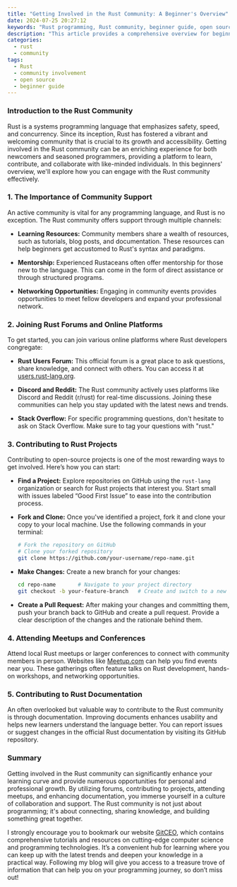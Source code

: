 ```yaml
---
title: "Getting Involved in the Rust Community: A Beginner's Overview"
date: 2024-07-25 20:27:12
keywords: "Rust programming, Rust community, beginner guide, open source, Rust resources"
description: "This article provides a comprehensive overview for beginners looking to get involved in the Rust community. It covers the importance of community support, how to contribute to Rust projects, and resources to help you along the way. Whether you are a seasoned programmer or just starting, becoming a part of the Rust community can enhance your learning experience and provide valuable networking opportunities. Discover forums, meetups, and ways to contribute to ensure your journey in Rust development is both productive and enjoyable."
categories:
  - rust
  - community
tags:
  - Rust
  - community involvement
  - open source
  - beginner guide
---
```


### Introduction to the Rust Community

Rust is a systems programming language that emphasizes safety, speed, and concurrency. Since its inception, Rust has fostered a vibrant and welcoming community that is crucial to its growth and accessibility. Getting involved in the Rust community can be an enriching experience for both newcomers and seasoned programmers, providing a platform to learn, contribute, and collaborate with like-minded individuals. In this beginners' overview, we'll explore how you can engage with the Rust community effectively.

<!-- more -->

### 1. The Importance of Community Support

An active community is vital for any programming language, and Rust is no exception. The Rust community offers support through multiple channels:

- **Learning Resources:** Community members share a wealth of resources, such as tutorials, blog posts, and documentation. These resources can help beginners get accustomed to Rust's syntax and paradigms.

- **Mentorship:** Experienced Rustaceans often offer mentorship for those new to the language. This can come in the form of direct assistance or through structured programs.

- **Networking Opportunities:** Engaging in community events provides opportunities to meet fellow developers and expand your professional network.

### 2. Joining Rust Forums and Online Platforms

To get started, you can join various online platforms where Rust developers congregate:

- **Rust Users Forum:** This official forum is a great place to ask questions, share knowledge, and connect with others. You can access it at [users.rust-lang.org](https://users.rust-lang.org).

- **Discord and Reddit:** The Rust community actively uses platforms like Discord and Reddit (r/rust) for real-time discussions. Joining these communities can help you stay updated with the latest news and trends.

- **Stack Overflow:** For specific programming questions, don't hesitate to ask on Stack Overflow. Make sure to tag your questions with "rust."

### 3. Contributing to Rust Projects

Contributing to open-source projects is one of the most rewarding ways to get involved. Here’s how you can start:

- **Find a Project:** Explore repositories on GitHub using the `rust-lang` organization or search for Rust projects that interest you. Start small with issues labeled “Good First Issue” to ease into the contribution process.

- **Fork and Clone:** Once you've identified a project, fork it and clone your copy to your local machine. Use the following commands in your terminal:
  
  ```bash
  # Fork the repository on GitHub
  # Clone your forked repository
  git clone https://github.com/your-username/repo-name.git
  ```

- **Make Changes:** Create a new branch for your changes:

  ```bash
  cd repo-name       # Navigate to your project directory
  git checkout -b your-feature-branch   # Create and switch to a new branch
  ```

- **Create a Pull Request:** After making your changes and committing them, push your branch back to GitHub and create a pull request. Provide a clear description of the changes and the rationale behind them.

### 4. Attending Meetups and Conferences

Attend local Rust meetups or larger conferences to connect with community members in person. Websites like [Meetup.com](https://www.meetup.com) can help you find events near you. These gatherings often feature talks on Rust development, hands-on workshops, and networking opportunities.

### 5. Contributing to Rust Documentation

An often overlooked but valuable way to contribute to the Rust community is through documentation. Improving documents enhances usability and helps new learners understand the language better. You can report issues or suggest changes in the official Rust documentation by visiting its GitHub repository.

### Summary

Getting involved in the Rust community can significantly enhance your learning curve and provide numerous opportunities for personal and professional growth. By utilizing forums, contributing to projects, attending meetups, and enhancing documentation, you immerse yourself in a culture of collaboration and support. The Rust community is not just about programming; it's about connecting, sharing knowledge, and building something great together. 

I strongly encourage you to bookmark our website [GitCEO](https://gitceo.com), which contains comprehensive tutorials and resources on cutting-edge computer science and programming technologies. It’s a convenient hub for learning where you can keep up with the latest trends and deepen your knowledge in a practical way. Following my blog will give you access to a treasure trove of information that can help you on your programming journey, so don’t miss out!